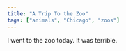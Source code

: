 ```yaml
---
title: "A Trip To the Zoo"
tags: ["animals", "Chicago", "zoos"]
---
```


I went to the zoo today. It was terrible.
